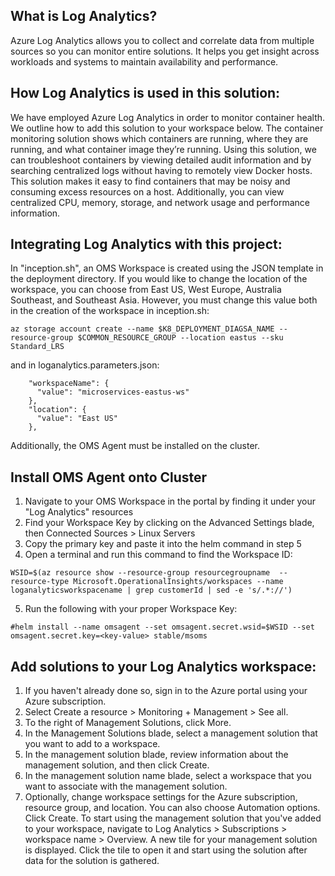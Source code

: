 ## What is Log Analytics?
Azure Log Analytics allows you to collect and correlate data from multiple sources so you can monitor entire solutions. It helps you get insight across workloads and systems to maintain availability and performance.

## How Log Analytics is used in this solution:
We have employed Azure Log Analytics in order to monitor container health. We outline how to add this solution to your workspace below. The container monitoring solution shows which containers are running, where they are running, and what container image they’re running. Using this solution, we can troubleshoot containers by viewing detailed audit information and by searching centralized logs without having to remotely view Docker hosts. This solution makes it easy to find containers that may be noisy and consuming excess resources on a host. Additionally, you can view centralized CPU, memory, storage, and network usage and performance information.

## Integrating Log Analytics with this project:
In "inception.sh", an OMS Workspace is created using the JSON template in the deployment directory.
If you would like to change the location of the workspace, you can choose from East US, West Europe, Australia Southeast, and Southeast Asia.
However, you must change this value both in the creation of the workspace in inception.sh:

```
az storage account create --name $K8_DEPLOYMENT_DIAGSA_NAME --resource-group $COMMON_RESOURCE_GROUP --location eastus --sku Standard_LRS
```
and in loganalytics.parameters.json:

```
    "workspaceName": {
      "value": "microservices-eastus-ws"
    },
    "location": {
      "value": "East US"
    },
```
Additionally, the OMS Agent must be installed on the cluster.

## Install OMS Agent onto Cluster
1. Navigate to your OMS Workspace in the portal by finding it under your "Log Analytics" resources
2. Find your Workspace Key by clicking on the Advanced Settings blade, then Connected Sources > Linux Servers
3. Copy the primary key and paste it into the helm command in step 5
4. Open a terminal and run this command to find the Workspace ID:

```
WSID=$(az resource show --resource-group resourcegroupname  --resource-type Microsoft.OperationalInsights/workspaces --name loganalyticsworkspacename | grep customerId | sed -e 's/.*://')
```
5. Run the following with your proper Workspace Key:

```
#helm install --name omsagent --set omsagent.secret.wsid=$WSID --set omsagent.secret.key=<key-value> stable/msoms
```
## Add solutions to your Log Analytics workspace:
1. If you haven't already done so, sign in to the Azure portal using your Azure subscription.
2. Select Create a resource > Monitoring + Management > See all.
3. To the right of Management Solutions, click More.
4. In the Management Solutions blade, select a management solution that you want to add to a workspace.
5. In the management solution blade, review information about the management solution, and then click Create.
6. In the management solution name blade, select a workspace that you want to associate with the management solution.
7. Optionally, change workspace settings for the Azure subscription, resource group, and location. You can also choose Automation options. Click Create.
To start using the management solution that you've added to your workspace, navigate to Log Analytics > Subscriptions > workspace name > Overview. A new tile for your management solution is displayed. Click the tile to open it and start using the solution after data for the solution is gathered.
